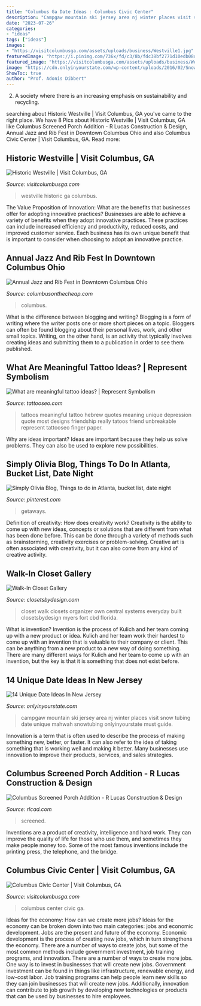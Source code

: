 ```yaml
---
title: "Columbus Ga Date Ideas : Columbus Civic Center"
description: "Campgaw mountain ski jersey area nj winter places visit snow tubing date unique mahwah snowtubing onlyinyourstate must guide"
date: "2023-07-26"
categories:
- "ideas"
tags: ["ideas"]
images:
- "https://visitcolumbusga.com/assets/uploads/business/Westville1.jpg"
featuredImage: "https://i.pinimg.com/736x/fd/c3/8b/fdc38bf2771d10edb08d7b670675a731.jpg"
featured_image: "https://visitcolumbusga.com/assets/uploads/business/Westville1.jpg"
image: "https://cdn.onlyinyourstate.com/wp-content/uploads/2016/02/Snowtubing-700x463.jpg"
ShowToc: true
author: "Prof. Adonis Dibbert"
---
```



2. A society where there is an increasing emphasis on sustainability and recycling. 

	

		
searching about Historic Westville | Visit Columbus, GA you've came to the right place. We have 8 Pics about Historic Westville | Visit Columbus, GA like Columbus Screened Porch Addition - R Lucas Construction &amp; Design, Annual Jazz and Rib Fest in Downtown Columbus Ohio and also Columbus Civic Center | Visit Columbus, GA. Read more:
		
    
## Historic Westville | Visit Columbus, GA

<img loading=lazy src="https://visitcolumbusga.com/assets/uploads/business/Westville1.jpg" onerror="this.onerror=null;this.src='https://tse4.mm.bing.net/th?id=OIP.qd25JnZahPwzzzYLwWNpAwHaEK&amp;pid=15.1';" alt="Historic Westville | Visit Columbus, GA">

_Source: visitcolumbusga.com_

>westville historic ga columbus. 

	

The Value Proposition of Innovation: What are the benefits that businesses offer for adopting innovative practices?
Businesses are able to achieve a variety of benefits when they adopt innovative practices. These practices can include increased efficiency and productivity, reduced costs, and improved customer service. Each business has its own unique benefit that is important to consider when choosing to adopt an innovative practice.

    
## Annual Jazz And Rib Fest In Downtown Columbus Ohio

<img loading=lazy src="https://i2.wp.com/www.columbusonthecheap.com/lotc-cms/wp-content/uploads/2019/06/Cols-Jazz-Rib-Fest-credit-Randall-Schieber.jpg?fit=864%2C1200&amp;ssl=1" onerror="this.onerror=null;this.src='https://tse4.mm.bing.net/th?id=OIP._oLV59F0iAPGM7bsLmHL9gHaKS&amp;pid=15.1';" alt="Annual Jazz and Rib Fest in Downtown Columbus Ohio">

_Source: columbusonthecheap.com_

>columbus. 

	

What is the difference between blogging and writing?
Blogging is a form of writing where the writer posts one or more short pieces on a topic. Bloggers can often be found blogging about their personal lives, work, and other small topics. Writing, on the other hand, is an activity that typically involves creating ideas and submitting them to a publication in order to see them published.

    
## What Are Meaningful Tattoo Ideas? | Represent Symbolism

<img loading=lazy src="https://www.tattooseo.com/wp-content/uploads/2017/09/meaningful-tattoos-3.jpg" onerror="this.onerror=null;this.src='https://tse2.mm.bing.net/th?id=OIP.XW3oXYTnDDnGJ8RDfGonlgHaNL&amp;pid=15.1';" alt="What are meaningful tattoo ideas? | Represent Symbolism">

_Source: tattooseo.com_

>tattoos meaningful tattoo hebrew quotes meaning unique depression quote most designs friendship really tatoos friend unbreakable represent tattooseo finger paper. 

	

Why are ideas important?
Ideas are important because they help us solve problems. They can also be used to explore new possibilities.

    
## Simply Olivia Blog, Things To Do In Atlanta, Bucket List, Date Night

<img loading=lazy src="https://i.pinimg.com/736x/fd/c3/8b/fdc38bf2771d10edb08d7b670675a731.jpg" onerror="this.onerror=null;this.src='https://tse1.mm.bing.net/th?id=OIP.e4JBWL0RfI8VLcsXPfZnzQHaFj&amp;pid=15.1';" alt="Simply Olivia Blog, Things to do in Atlanta, bucket list, date night">

_Source: pinterest.com_

>getaways. 

	

Definition of creativity: How does creativity work?
Creativity is the ability to come up with new ideas, concepts or solutions that are different from what has been done before. This can be done through a variety of methods such as brainstorming, creativity exercises or problem-solving. Creative art is often associated with creativity, but it can also come from any kind of creative activity.

    
## Walk-In Closet Gallery

<img loading=lazy src="https://www.closetsbydesign.com/wp-content/uploads/2019/02/ClosetEverydayDeco_White_CBD.jpg" onerror="this.onerror=null;this.src='https://tse2.mm.bing.net/th?id=OIP.dO6DaXRRsnfSSBf817fORQHaEK&amp;pid=15.1';" alt="Walk-In Closet Gallery">

_Source: closetsbydesign.com_

>closet walk closets organizer own central systems everyday built closetsbydesign myers fort cbd florida. 

	

What is invention?
Invention is the process of Kulich and her team coming up with a new product or idea. Kulich and her team work their hardest to come up with an invention that is valuable to their company or client. This can be anything from a new product to a new way of doing something. There are many different ways for Kulich and her team to come up with an invention, but the key is that it is something that does not exist before.

    
## 14 Unique Date Ideas In New Jersey

<img loading=lazy src="https://cdn.onlyinyourstate.com/wp-content/uploads/2016/02/Snowtubing-700x463.jpg" onerror="this.onerror=null;this.src='https://tse2.mm.bing.net/th?id=OIP.ZBpQs5T3sfnwsy2g5iDU7AHaE5&amp;pid=15.1';" alt="14 Unique Date Ideas In New Jersey">

_Source: onlyinyourstate.com_

>campgaw mountain ski jersey area nj winter places visit snow tubing date unique mahwah snowtubing onlyinyourstate must guide. 

	

Innovation is a term that is often used to describe the process of making something new, better, or faster. It can also refer to the idea of taking something that is working well and making it better. Many businesses use innovation to improve their products, services, and sales strategies.

    
## Columbus Screened Porch Addition - R Lucas Construction &amp; Design

<img loading=lazy src="https://rlcad.com/wp-content/uploads/2020/02/Screened-Porch-Addition-Outside-Construction-Columbus-Georgia-4.jpg" onerror="this.onerror=null;this.src='https://tse3.mm.bing.net/th?id=OIP.wXNt0C4SZ2x2ombGxt7X_QHaEO&amp;pid=15.1';" alt="Columbus Screened Porch Addition - R Lucas Construction &amp; Design">

_Source: rlcad.com_

>screened. 

	

Inventions are a product of creativity, intelligence and hard work. They can improve the quality of life for those who use them, and sometimes they make people money too. Some of the most famous inventions include the printing press, the telephone, and the bridge.

    
## Columbus Civic Center | Visit Columbus, GA

<img loading=lazy src="http://visitcolumbusga.com/assets/uploads/business/CivicCenter2.jpg" onerror="this.onerror=null;this.src='https://tse4.mm.bing.net/th?id=OIP.f9GW1e-8rg7WJarN1V9wYgHaE6&amp;pid=15.1';" alt="Columbus Civic Center | Visit Columbus, GA">

_Source: visitcolumbusga.com_

>columbus center civic ga. 

	

Ideas for the economy: How can we create more jobs?
Ideas for the economy can be broken down into two main categories: jobs and economic development. Jobs are the present and future of the economy. Economic development is the process of creating new jobs, which in turn strengthens the economy. There are a number of ways to create jobs, but some of the most common methods include government investment, job training programs, and innovation.
There are a number of ways to create more jobs. One way is to invest in businesses that will create new jobs. Government investment can be found in things like infrastructure, renewable energy, and low-cost labor. Job training programs can help people learn new skills so they can join businesses that will create new jobs. Additionally, innovation can contribute to job growth by developing new technologies or products that can be used by businesses to hire employees.

